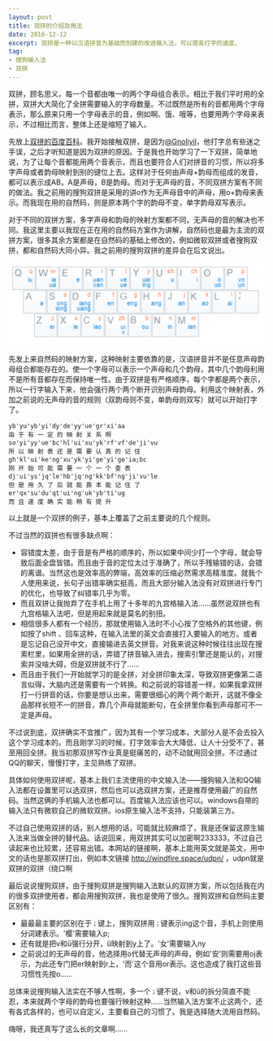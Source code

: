 ```yaml
---
layout: post
title: 双拼的介绍及用法
date: 2016-12-12
excerpt: 双拼是一种以汉语拼音为基础而创建的改进输入法，可以提高打字的速度。
tag: 
- 搜狗输入法
- 双拼
---
```


双拼，顾名思义，每一个音都由唯一的两个字母组合表示。相比于我们平时用的全拼，双拼大大简化了全拼需要输入的字母数量。不过既然是所有的音都用两个字母表示，那么原来只用一个字母表示的音，例如啊、饿、哦等，也要用两个字母来表示，不过相比而言，整体上还是缩短了输入。

先放上[双拼的百度百科](http://baike.baidu.com/link?url=346b_CPLxEzB-IyD0qcceesbUv9AH-bZvqGMFvczZvP_lwH7nuFii_bmVB8hThJ2T9SPNISp56ciQXsXWI0W9APOj4IL1cdb7Qh8a5EoZyW)。我开始接触双拼，是因为[@Gnoliyil](http://space.bilibili.com/7119/)，他打字总有些迷之手误，之后才听知道是因为双拼的原因。于是我也开始学习了一下双拼，简单地说，为了让每个音都能用两个音表示，而且也要符合人们对拼音的习惯，所以将多字声母或者韵母映射到别的键位上去。这样对于任何由声母+韵母而组成的发音，都可以表示成AB，A是声母，B是韵母。而对于无声母的音，不同双拼方案有不同的做法。我之前用的搜狗双拼是采用的讲o作为无声母音中的声母，用o+韵母来表示。而我现在用的自然码，则是原本两个字的韵母不变，单字韵母双写表示。

对于不同的双拼方案，多字声母和韵母的映射方案都不同，无声母的音的解决也不同。我这里主要以我现在正在用的自然码方案作为讲解，自然码也是最为主流的双拼方案，很多其余方案都是在自然码的基础上修改的，例如微软双拼或者搜狗双拼，都和自然码大同小异。我之前用的搜狗双拼的差异会在后文说出。

![0008](../img/0008.png)

先发上来自然码的映射方案，这种映射主要依靠的是，汉语拼音并不是任意声母韵母组合都能存在的。使一个字母可以表示一个声母和几个韵母，其中几个韵母利用不是所有音都存在而保持唯一性。由于双拼是有严格顺序，每个字都是两个表示，所以一行字输入下来，他会强行两个两个断开识别声母韵母。利用这个映射表，外加之前说的无声母的音的规则（双韵母则不变，单韵母则双写）就可以开始打字了。

```
yb'yu'yb'yi'dy'de'yy'ue'gr'xi'aa
由 于 有 一 定 的 映 射 关 系 啊
so'yi'yy'ue'bc'hl'ui'xu'yk'rf'vf'de'ji'vu
所 以 映 射 表 还 是 需 要 认 真 的 记 住
gh'kl'ui'ke'ng'xu'yk'yi'ge'yi'ge'ia;bc
刚 开 始 可 能 需 要 一 个 一 个 查 表
dj'ui'ys'jq'le'hb'jq'ng'kk'bf'ng'ji'vu'le
但 是 用 久 了 后 就 能 靠 本 能 记 住 了
er'qx'su'du'qt'ui'ng'uk'yb'ti'ug
而 且 速 度 确 实 能 稍 有 提 升
```

以上就是一个双拼的例子，基本上覆盖了之前主要说的几个规则。

不过当然的双拼也有很多缺点啊：

* 容错度太差，由于音是有严格的顺序的，所以如果中间少打一个字母，就会导致后面全盘皆错。而且由于音的定位太过于准确了，所以手残输错的话，会错的离谱。当然这也是效率高的弊端，高效率的压缩必然需求高精准度。就我个人使用来说，长句子出错率确实挺高，而且大部分输入法没有对双拼进行专门的优化，也导致了纠错率几乎为零。
* 而且双拼让我抛弃了在手机上用了十多年的九宫格输入法……虽然说双拼也有九宫格输入法吧，但是用起来就是莫名的别扭。
* 相信很多人都有一个经历，那就使用输入法时不小心按了空格外的其他键，例如按了shift 、回车这种，在输入法里的英文会直接打入要输入的地方。或者是忘记自己没开中文，直接输进去英文拼音。对我来说这种时候往往出现在搜索栏里，如果用全拼的话，弄错了拼音输入进去，搜索引擎还是能认的，对搜索并没啥大碍，但是双拼就不行了……
* 而且由于我们一开始就学习的是全拼，对全拼印象太深，导致双拼更像第二语言似得，大脑内还是需要有一个转换。和之前说的容错差一样，如果我拿双拼打一行拼音的话，你要是想认出来，需要很细心的两个两个断开，这就不像全品那样长短不一的拼音，靠几个声母就能断句，在全拼里你看到声母那可不一定是声母。

不过说到底，双拼确实不宜推广，因为其有一个学习成本，大部分人是不会去投入这个学习成本的。而且刚学习的时候，打字效率会大大降低，让人十分受不了，甚至用回全拼。我当初那双拼写作业真是挺痛苦的，动不动就用回全拼。不过通过QQ的聊天，慢慢打字，主见熟练了双拼。

具体如何使用双拼呢，基本上我们主流使用的中文输入法——搜狗输入法和QQ输入法都在设置里可以选双拼，然后也可以选双拼方案，还是推荐使用最广的自然码。当然这俩的手机输入法也都可以。百度输入法应该也可以。windows自带的输入法只有微软自己的微软双拼。ios原生输入法不支持，只能装第三方。

不过自己使用双拼的话，别人想用的话，可能就比较麻烦了，我是还保留这原生输入法来当做全拼的替代品。话说回来，用双拼其实可以加密啊233333，不过自己读起来也比较累，还容易出错。本网站的链接啊，基本上能用英文就是英文，用中文的话也是那双拼打出，例如本文链接 <http://windfire.space/udpn/> ，udpn就是双拼的双拼（绕口啊

最后说说搜狗双拼，由于搜狗双拼是搜狗输入法默认的双拼方案，所以包括我在内的很多双拼使用者，都会用搜狗双拼，我也是使用了很久。搜狗双拼和自然码主要区别有：

* 最最最主要的区别在于`；`键上，搜狗双拼用`；`键表示ing这个音，手机上则使用分词建表示。'樱'需要输入p;
* 还有就是把v和ü强行分开，ü映射到y上了。'女'需要输入ny
* 之前说过的无声母的音，他选择用o代替无声母的声母，例如'安'则需要用oj表示，为此还专门把er映射到r上，'而'这个音用or表示。这也造成了我打这些音习惯性先按o……

总体来说搜狗输入法实在不够人性啊，多一个`；`键不说，v和ü的拆分简直不能忍，本来就两个字母的韵母也要强行映射这种……当然输入法方案不止这两个，还有各式各样的，也可以自定义，主要看自己的习惯了。我是选择随大流用自然码。

嗨呀，我还真写了这么长的文章啊……
